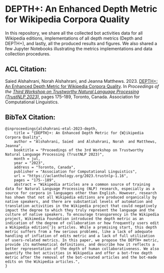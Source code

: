 # DEPTH+: An Enhanced Depth Metric for Wikipedia Corpora Quality 

In this repository, we share all the collected bot activities data for all Wikipedia editions, implementations of all depth metrics (Depth and DEPTH+), and lastly, all the produced results and figures. We also shared a few Jupyter Notebooks illustrating the metrics implementations and data collection procedures.

## ACL Citation:

Saied Alshahrani, Norah Alshahrani, and Jeanna Matthews. 2023. [DEPTH+: An Enhanced Depth Metric for Wikipedia Corpora Quality](https://aclanthology.org/2023.trustnlp-1.16.pdf). In *Proceedings of the [Third Workshop on Trustworthy Natural Language Processing (TrustNLP 2023)](https://trustnlpworkshop.github.io/)*, pages 175–189, Toronto, Canada. Association for Computational Linguistics.


## BibTeX Citation:
```
@inproceedings{alshahrani-etal-2023-depth,
    title = "{DEPTH}+: An Enhanced Depth Metric for {W}ikipedia Corpora Quality",
    author = "Alshahrani, Saied  and Alshahrani, Norah  and Matthews, Jeanna",
    booktitle = "Proceedings of the 3rd Workshop on Trustworthy Natural Language Processing (TrustNLP 2023)",
    month = jul,
    year = "2023",
    address = "Toronto, Canada",
    publisher = "Association for Computational Linguistics",
    url = "https://aclanthology.org/2023.trustnlp-1.16",
    pages = "175--189",
    abstract = "Wikipedia articles are a common source of training data for Natural Language Processing (NLP) research, especially as a source for corpora in languages other than English. However, research has shown that not all Wikipedia editions are produced organically by native speakers, and there are substantial levels of automation and translation activities in the Wikipedia project that could negatively impact the degree to which they truly represent the language and the culture of native speakers. To encourage transparency in the Wikipedia project, Wikimedia Foundation introduced the depth metric as an indication of the degree of collaboration or how frequently users edit a Wikipedia edition{'}s articles. While a promising start, this depth metric suffers from a few serious problems, like a lack of adequate handling of inflation of edits metric and a lack of full utilization of users-related metrics. In this paper, we propose the DEPTH+ metric, provide its mathematical definitions, and describe how it reflects a better representation of the depth of human collaborativeness. We also quantify the bot activities in Wikipedia and offer a bot-free depth metric after the removal of the bot-created articles and the bot-made edits on the Wikipedia articles.",
}
```
